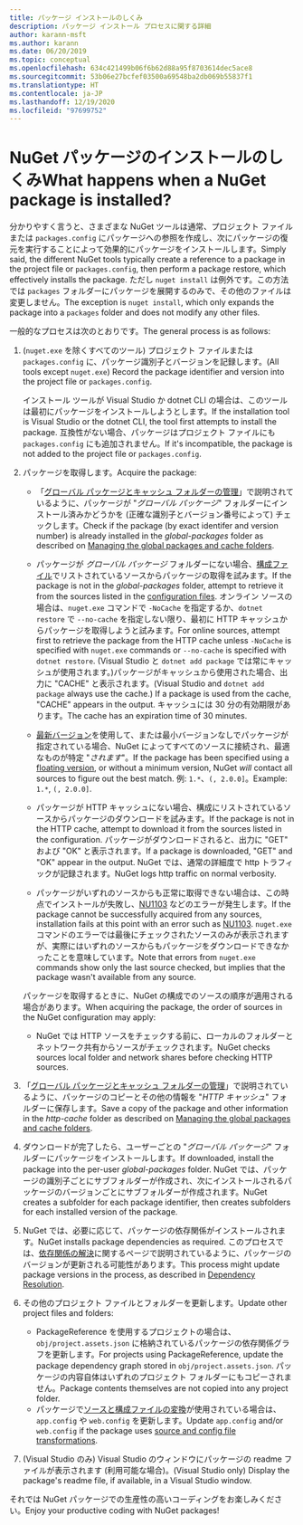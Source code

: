 ```yaml
---
title: パッケージ インストールのしくみ
description: パッケージ インストール プロセスに関する詳細
author: karann-msft
ms.author: karann
ms.date: 06/20/2019
ms.topic: conceptual
ms.openlocfilehash: 634c421499b06f6b62d88a95f8703614dec5ace8
ms.sourcegitcommit: 53b06e27bcfef03500a69548ba2db069b55837f1
ms.translationtype: HT
ms.contentlocale: ja-JP
ms.lasthandoff: 12/19/2020
ms.locfileid: "97699752"
---
```

# <a name="what-happens-when-a-nuget-package-is-installed"></a><span data-ttu-id="f8d13-103">NuGet パッケージのインストールのしくみ</span><span class="sxs-lookup"><span data-stu-id="f8d13-103">What happens when a NuGet package is installed?</span></span>

<span data-ttu-id="f8d13-104">分かりやすく言うと、さまざまな NuGet ツールは通常、プロジェクト ファイルまたは `packages.config` にパッケージへの参照を作成し、次にパッケージの復元を実行することによって効果的にパッケージをインストールします。</span><span class="sxs-lookup"><span data-stu-id="f8d13-104">Simply said, the different NuGet tools typically create a reference to a package in the project file or `packages.config`, then perform a package restore, which effectively installs the package.</span></span> <span data-ttu-id="f8d13-105">ただし `nuget install` は例外です。この方法では `packages` フォルダーにパッケージを展開するのみで、その他のファイルは変更しません。</span><span class="sxs-lookup"><span data-stu-id="f8d13-105">The exception is `nuget install`, which only expands the package into a `packages` folder and does not modify any other files.</span></span>

<span data-ttu-id="f8d13-106">一般的なプロセスは次のとおりです。</span><span class="sxs-lookup"><span data-stu-id="f8d13-106">The general process is as follows:</span></span>

1. <span data-ttu-id="f8d13-107">(`nuget.exe` を除くすべてのツール) プロジェクト ファイルまたは `packages.config` に、パッケージ識別子とバージョンを記録します。</span><span class="sxs-lookup"><span data-stu-id="f8d13-107">(All tools except `nuget.exe`) Record the package identifier and version into the project file or `packages.config`.</span></span>

   <span data-ttu-id="f8d13-108">インストール ツールが Visual Studio か dotnet CLI の場合は、このツールは最初にパッケージをインストールしようとします。</span><span class="sxs-lookup"><span data-stu-id="f8d13-108">If the installation tool is Visual Studio or the dotnet CLI, the tool first attempts to install the package.</span></span> <span data-ttu-id="f8d13-109">互換性がない場合、パッケージはプロジェクト ファイルにも `packages.config` にも追加されません。</span><span class="sxs-lookup"><span data-stu-id="f8d13-109">If it's incompatible, the package is not added to the project file or `packages.config`.</span></span>

2. <span data-ttu-id="f8d13-110">パッケージを取得します。</span><span class="sxs-lookup"><span data-stu-id="f8d13-110">Acquire the package:</span></span>
   - <span data-ttu-id="f8d13-111">「[グローバル パッケージとキャッシュ フォルダーの管理](../consume-packages/managing-the-global-packages-and-cache-folders.md)」で説明されているように、パッケージが "*グローバル パッケージ*" フォルダーにインストール済みかどうかを (正確な識別子とバージョン番号によって) チェックします。</span><span class="sxs-lookup"><span data-stu-id="f8d13-111">Check if the package (by exact identifer and version number) is already installed in the *global-packages* folder as described on [Managing the global packages and cache folders](../consume-packages/managing-the-global-packages-and-cache-folders.md).</span></span>

   - <span data-ttu-id="f8d13-112">パッケージが *グローバル パッケージ* フォルダーにない場合、[構成ファイル](../consume-packages/Configuring-NuGet-Behavior.md)でリストされているソースからパッケージの取得を試みます。</span><span class="sxs-lookup"><span data-stu-id="f8d13-112">If the package is not in the *global-packages* folder, attempt to retrieve it from the sources listed in the [configuration files](../consume-packages/Configuring-NuGet-Behavior.md).</span></span> <span data-ttu-id="f8d13-113">オンライン ソースの場合は、`nuget.exe` コマンドで `-NoCache` を指定するか、`dotnet restore` で `--no-cache` を指定しない限り、最初に HTTP キャッシュからパッケージを取得しようと試みます。</span><span class="sxs-lookup"><span data-stu-id="f8d13-113">For online sources, attempt first to retrieve the package from the HTTP cache unless `-NoCache` is specified with `nuget.exe` commands or `--no-cache` is specified with `dotnet restore`.</span></span> <span data-ttu-id="f8d13-114">(Visual Studio と `dotnet add package` では常にキャッシュが使用されます。)パッケージがキャッシュから使用された場合、出力に "CACHE" と表示されます。</span><span class="sxs-lookup"><span data-stu-id="f8d13-114">(Visual Studio and `dotnet add package` always use the cache.) If a package is used from the cache, "CACHE" appears in the output.</span></span> <span data-ttu-id="f8d13-115">キャッシュには 30 分の有効期限があります。</span><span class="sxs-lookup"><span data-stu-id="f8d13-115">The cache has an expiration time of 30 minutes.</span></span>

   - <span data-ttu-id="f8d13-116">[最新バージョン](../consume-packages/Package-References-in-Project-Files.md#floating-versions)を使用して、または最小バージョンなしでパッケージが指定されている場合、NuGet によってすべてのソースに接続され、最適なものが特定 "*されます*"。</span><span class="sxs-lookup"><span data-stu-id="f8d13-116">If the package has been specified using a [floating version](../consume-packages/Package-References-in-Project-Files.md#floating-versions), or without a minimum version, NuGet *will* contact all sources to figure out the best match.</span></span>
   <span data-ttu-id="f8d13-117">例: `1.*`、`(, 2.0.0]`。</span><span class="sxs-lookup"><span data-stu-id="f8d13-117">Example: `1.*`, `(, 2.0.0]`.</span></span>

   - <span data-ttu-id="f8d13-118">パッケージが HTTP キャッシュにない場合、構成にリストされているソースからパッケージのダウンロードを試みます。</span><span class="sxs-lookup"><span data-stu-id="f8d13-118">If the package is not in the HTTP cache, attempt to download it from the sources listed in the configuration.</span></span> <span data-ttu-id="f8d13-119">パッケージがダウンロードされると、出力に "GET" および "OK" と表示されます。</span><span class="sxs-lookup"><span data-stu-id="f8d13-119">If a package is downloaded, "GET" and "OK" appear in the output.</span></span> <span data-ttu-id="f8d13-120">NuGet では、通常の詳細度で http トラフィックが記録されます。</span><span class="sxs-lookup"><span data-stu-id="f8d13-120">NuGet logs http traffic on normal verbosity.</span></span>

   - <span data-ttu-id="f8d13-121">パッケージがいずれのソースからも正常に取得できない場合は、この時点でインストールが失敗し、[NU1103](../reference/errors-and-warnings/NU1103.md) などのエラーが発生します。</span><span class="sxs-lookup"><span data-stu-id="f8d13-121">If the package cannot be successfully acquired from any sources, installation fails at this point with an error such as [NU1103](../reference/errors-and-warnings/NU1103.md).</span></span> <span data-ttu-id="f8d13-122">`nuget.exe` コマンドのエラーでは最後にチェックされたソースのみが表示されますが、実際にはいずれのソースからもパッケージをダウンロードできなかったことを意味しています。</span><span class="sxs-lookup"><span data-stu-id="f8d13-122">Note that errors from `nuget.exe` commands show only the last source checked, but implies that the package wasn't available from any source.</span></span>

   <span data-ttu-id="f8d13-123">パッケージを取得するときに、NuGet の構成でのソースの順序が適用される場合があります。</span><span class="sxs-lookup"><span data-stu-id="f8d13-123">When acquiring the package, the order of sources in the NuGet configuration may apply:</span></span>

   - <span data-ttu-id="f8d13-124">NuGet では HTTP ソースをチェックする前に、ローカルのフォルダーとネットワーク共有からソースがチェックされます。</span><span class="sxs-lookup"><span data-stu-id="f8d13-124">NuGet checks sources local folder and network shares before checking HTTP sources.</span></span>

3. <span data-ttu-id="f8d13-125">「[グローバル パッケージとキャッシュ フォルダーの管理](../consume-packages/managing-the-global-packages-and-cache-folders.md)」で説明されているように、パッケージのコピーとその他の情報を "*HTTP キャッシュ*" フォルダーに保存します。</span><span class="sxs-lookup"><span data-stu-id="f8d13-125">Save a copy of the package and other information in the *http-cache* folder as described on [Managing the global packages and cache folders](../consume-packages/managing-the-global-packages-and-cache-folders.md).</span></span>

4. <span data-ttu-id="f8d13-126">ダウンロードが完了したら、ユーザーごとの "*グローバル パッケージ*" フォルダーにパッケージをインストールします。</span><span class="sxs-lookup"><span data-stu-id="f8d13-126">If downloaded, install the package into the per-user *global-packages* folder.</span></span> <span data-ttu-id="f8d13-127">NuGet では、パッケージの識別子ごとにサブフォルダーが作成され、次にインストールされるパッケージのバージョンごとにサブフォルダーが作成されます。</span><span class="sxs-lookup"><span data-stu-id="f8d13-127">NuGet creates a subfolder for each package identifier, then creates subfolders for each installed version of the package.</span></span>

5. <span data-ttu-id="f8d13-128">NuGet では、必要に応じて、パッケージの依存関係がインストールされます。</span><span class="sxs-lookup"><span data-stu-id="f8d13-128">NuGet installs package dependencies as required.</span></span> <span data-ttu-id="f8d13-129">このプロセスでは、[依存関係の解決](../concepts/dependency-resolution.md)に関するページで説明されているように、パッケージのバージョンが更新される可能性があります。</span><span class="sxs-lookup"><span data-stu-id="f8d13-129">This process might update package versions in the process, as described in [Dependency Resolution](../concepts/dependency-resolution.md).</span></span>

6. <span data-ttu-id="f8d13-130">その他のプロジェクト ファイルとフォルダーを更新します。</span><span class="sxs-lookup"><span data-stu-id="f8d13-130">Update other project files and folders:</span></span>

    - <span data-ttu-id="f8d13-131">PackageReference を使用するプロジェクトの場合は、`obj/project.assets.json` に格納されているパッケージの依存関係グラフを更新します。</span><span class="sxs-lookup"><span data-stu-id="f8d13-131">For projects using PackageReference, update the package dependency graph stored in `obj/project.assets.json`.</span></span> <span data-ttu-id="f8d13-132">パッケージの内容自体はいずれのプロジェクト フォルダーにもコピーされません。</span><span class="sxs-lookup"><span data-stu-id="f8d13-132">Package contents themselves are not copied into any project folder.</span></span>
    - <span data-ttu-id="f8d13-133">パッケージで[ソースと構成ファイルの変換](../create-packages/source-and-config-file-transformations.md)が使用されている場合は、`app.config` や `web.config` を更新します。</span><span class="sxs-lookup"><span data-stu-id="f8d13-133">Update `app.config` and/or `web.config` if the package uses [source and config file transformations](../create-packages/source-and-config-file-transformations.md).</span></span>

7. <span data-ttu-id="f8d13-134">(Visual Studio のみ) Visual Studio のウィンドウにパッケージの readme ファイルが表示されます (利用可能な場合)。</span><span class="sxs-lookup"><span data-stu-id="f8d13-134">(Visual Studio only) Display the package's readme file, if available, in a Visual Studio window.</span></span>

<span data-ttu-id="f8d13-135">それでは NuGet パッケージでの生産性の高いコーディングをお楽しみください。</span><span class="sxs-lookup"><span data-stu-id="f8d13-135">Enjoy your productive coding with NuGet packages!</span></span>
